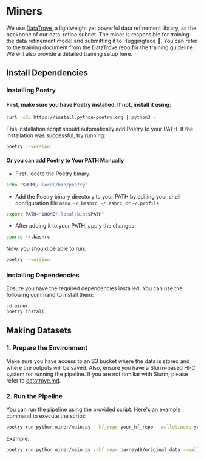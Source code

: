 # Miners

We use [DataTrove](https://github.com/huggingface/datatrove), a lightweight yet powerful data refinement library, as the backbone of our data-refine subnet. The miner is responsible for training the data refinement model and submitting it to Huggingface 🤗. You can refer to the training document from the DataTrove repo for the training guideline. We will also provide a detailed training setup here.

## Install Dependencies

### Installing Poetry
#### First, make sure you have Poetry installed. If not, install it using:
```bash
curl -sSL https://install.python-poetry.org | python3 -
```
This installation script should automatically add Poetry to your PATH. If the installation was successful, try running:
```bash
poetry --version
```
#### Or you can add Poetry to Your PATH Manually
- First, locate the Poetry binary:
```bash
echo "$HOME/.local/bin/poetry"
```
- Add the Poetry binary directory to your PATH by editing your shell configuration file `nano ~/.bashrc`, `~/.zshrc`, or `~/.profile`
```bash
export PATH="$HOME/.local/bin:$PATH"
```
- After adding it to your PATH, apply the changes:
```bash
source ~/.bashrc
```
Now, you should be able to run:
```bash
poetry --version
```

### Installing Dependencies

Ensure you have the required dependencies installed. You can use the following command to install them:
```bash
cd miner
poetry install
```
## Making Datasets

### 1. Prepare the Environment
Make sure you have access to an S3 bucket where the data is stored and where the outputs will be saved. Also, ensure you have a Slurm-based HPC system for running the pipeline.
If you are not familiar with Slurm, please refer to [datatrove.md](datatrove.md).

### 2. Run the Pipeline
You can run the pipeline using the provided script. Here's an example command to execute the script:
```bash
poetry run python miner/main.py --hf_repo your_hf_repo --wallet.name your_wallet_name --wallet.hotkey your_wallet_hotkey [--total_tasks total_task] [--cpus_per_task your_cpus_number] [--limit limit_per_task]
```
Example:
```bash
poetry run python miner/main.py --hf_repo barney49/original_data --wallet.name miner1 --wallet.hotkey miner1 --total_tasks 4 --cpus_per_task 32 --limit 100
```